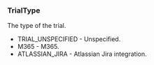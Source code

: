 ### TrialType
The type of the trial.

- TRIAL_UNSPECIFIED - Unspecified.
- M365 - M365.
- ATLASSIAN_JIRA - Atlassian Jira integration.
